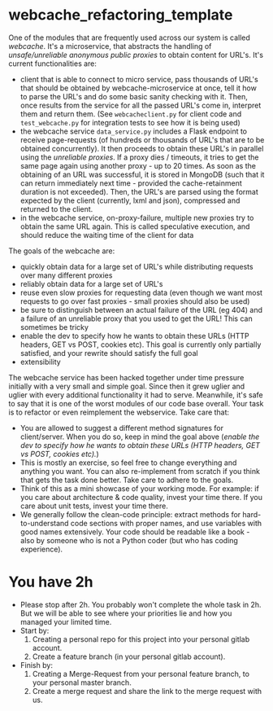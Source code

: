 # webcache_refactoring_template

One of the modules that are frequently used across our system is called *webcache*. It's a microservice, that abstracts the handling of *unsafe/unreliable anonymous public proxies* to obtain content for URL's. It's current functionalities are:
* client that is able to connect to micro service, pass thousands of URL's that should be obtained by webcache-microservice at once, tell it how to parse the URL's and do some basic sanity checking with it. Then, once results from the service for all the passed URL's come in, interpret them and return them. (See `webcacheclient.py` for client code and `test_webcache.py` for integration tests to see how it is being used)
* the webcache service `data_service.py` includes a Flask endpoint to receive page-requests (of hundreds or thousands of URL's that are to be obtained concurrently). It then proceeds to obtain these URL's in parallel using the *unreliable proxies*. If a proxy dies / timeouts, it tries to get the same page again using another proxy - up to 20 times. As soon as the obtaining of an URL was successful, it is stored in MongoDB (such that it can return immediately next time - provided the cache-retainment duration is not exceeded). Then, the URL's are parsed using the format expected by the client (currently, lxml and json), compressed and returned to the client. 
* in the webcache service, on-proxy-failure, multiple new proxies try to obtain the same URL again. This is called speculative execution, and should reduce the waiting time of the client for data

The goals of the webcache are: 
* quickly obtain data for a large set of URL's while distributing requests over many different proxies 
* reliably obtain data for a large set of URL's
* reuse even slow proxies for requesting data (even though we want most requests to go over fast proxies - small proxies should also be used)
* be sure to distinguish between an actual failure of the URL (eg 404) and a failure of an unreliable proxy that you used to get the URL! This can sometimes be tricky
* enable the dev to specify how he wants to obtain these URLs (HTTP headers, GET vs POST, cookies etc). This goal is currently only partially satisfied, and your rewrite should satisfy the full goal
* extensibility

The webcache service has been hacked together under time pressure initially with a very small and simple goal. Since then it grew uglier and uglier with every additional functionality it had to serve. Meanwhile, it's safe to say that it is one of the worst modules of our code base overall. Your task is to refactor or even reimplement the webservice. Take care that: 
* You are allowed to suggest a different method signatures for client/server. When you do so, keep in mind the goal above (*enable the dev to specify how he wants to obtain these URLs (HTTP headers, GET vs POST, cookies etc).*)
* This is mostly an exercise, so feel free to change everything and anything you want. You can also re-implement from scratch if you think that gets the task done better. Take care to adhere to the goals. 
* Think of this as a mini showcase of your working mode. For example: if you care about architecture & code quality, invest your time there. If you care about unit tests, invest your time there. 
* We generally follow the clean-code principle: extract methods for hard-to-understand code sections with proper names, and use variables with good names extensively. 
  Your code should be readable like a book - also by someone who is not a Python coder (but who has coding experience).


# You have 2h
* Please stop after 2h. You probably won't complete the whole task in 2h. 
But we will be able to see where your priorities lie and how you managed your limited time. 
* Start by:
  1. Creating a personal repo for this project into your personal gitlab account.
  1. Create a feature branch (in your personal gitlab account).
* Finish by:
  1. Creating a Merge-Request from your personal feature branch, to your personal master branch.    
  1. Create a merge request and share the link to the merge request with us.
